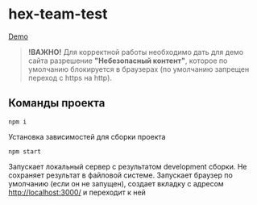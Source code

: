 # hex-team-test

[Demo](https://hex-team-test.vercel.app/)

> **!ВАЖНО!** Для корректной работы необходимо дать для демо сайта разрешение **"Небезопасный контент"**, которое по умолчанию блокируется в браузерах (по умолчанию запрещен переход с https на http).

## Команды проекта

`npm i`

Установка зависимостей для сборки проекта

`npm start`

Запускает локальный сервер с результатом development cборки. Не сохраняет результат в файловой системе. Запускает браузер по умолчанию (если он не запущен), создает вкладку с адресом <http://localhost:3000/> и переходит к ней
